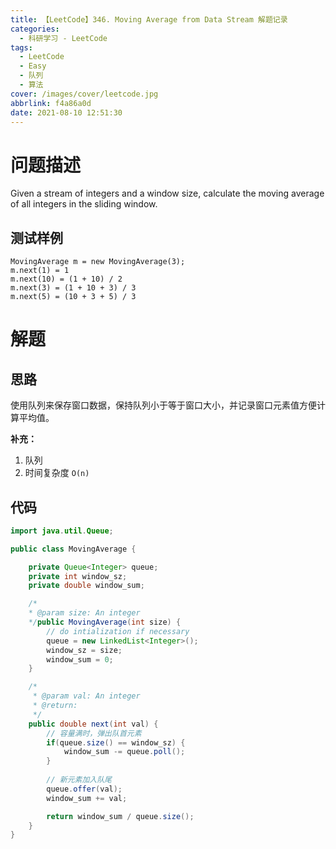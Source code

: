 ```yaml
---
title: 【LeetCode】346. Moving Average from Data Stream 解题记录
categories:
  - 科研学习 - LeetCode
tags:
  - LeetCode
  - Easy
  - 队列
  - 算法
cover: /images/cover/leetcode.jpg
abbrlink: f4a86a0d
date: 2021-08-10 12:51:30
---
```


# 问题描述

Given a stream of integers and a window size, calculate the moving average of all integers in the sliding window.

## 测试样例

```
MovingAverage m = new MovingAverage(3);
m.next(1) = 1
m.next(10) = (1 + 10) / 2
m.next(3) = (1 + 10 + 3) / 3
m.next(5) = (10 + 3 + 5) / 3
```

# 解题

## 思路

使用队列来保存窗口数据，保持队列小于等于窗口大小，并记录窗口元素值方便计算平均值。

**补充：**

1. 队列
2. 时间复杂度 `O(n)`

## 代码

```java
import java.util.Queue;

public class MovingAverage {

    private Queue<Integer> queue;
    private int window_sz;
    private double window_sum;

    /*
    * @param size: An integer
    */public MovingAverage(int size) {
        // do intialization if necessary
        queue = new LinkedList<Integer>();
        window_sz = size;
        window_sum = 0;
    }

    /*
     * @param val: An integer
     * @return:  
     */
    public double next(int val) {
        // 容量满时，弹出队首元素
        if(queue.size() == window_sz) {
            window_sum -= queue.poll();
        }
        
        // 新元素加入队尾
        queue.offer(val);
        window_sum += val;

        return window_sum / queue.size();
    }
}
```

